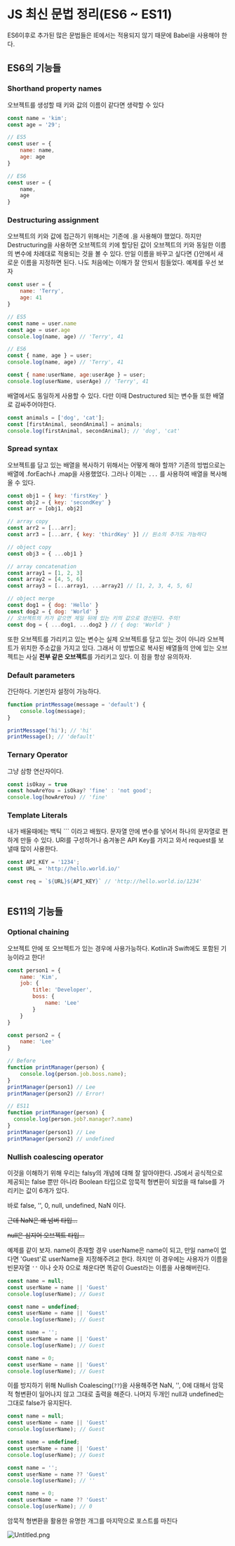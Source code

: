 # JS 최신 문법 정리(ES6 ~ ES11)

ES6이후로 추가된 많은 문법들은 IE에서는 적용되지 않기 때문에 Babel을 사용해야 한다.

## ES6의 기능들

### Shorthand property names

오브젝트를 생성할 때 키와 값의 이름이 같다면 생략할 수 있다

```jsx
const name = 'kim';
const age = '29';

// ES5
const user = {
	name: name,
	age: age
}

// ES6
const user = {
	name, 
	age
}
```

### Destructuring assignment

오브젝트의 키와 값에 접근하기 위해서는 기존에 .을 사용해야 했었다. 하지만 Destructuring을 사용하면 오브젝트의 키에 할당된 값이 오브젝트의 키와 동일한 이름의 변수에 차례대로 적용되는 것을 볼 수 있다. 만일 이름을 바꾸고 싶다면 {}안에서 새로운 이름을 지정하면 된다. 나도 처음에는 이해가 잘 안되서 힘들었다. 예제를 우선 보자

```jsx
const user = {
	name: 'Terry',
	age: 41
}

// ES5
const name = user.name
const age = user.age
console.log(name, age) // 'Terry', 41

// ES6
const { name, age } = user;
console.log(name, age) // 'Terry', 41

const { name:userName, age:userAge } = user;
console.log(userName, userAge) // 'Terry', 41
```

 

배열에서도 동일하게 사용할 수 있다. 다만 이때 Destructured 되는 변수들 또한 배열로 감싸주어야한다.

```jsx
const animals = ['dog', 'cat'];
const [firstAnimal, seondAnimal] = animals;
console.log(firstAnimal, secondAnimal); // 'dog', 'cat'
```

### Spread syntax

오브젝트를 담고 있는 배열을 복사하기 위해서는 어떻게 해야 할까? 기존의 방법으로는 배열에 .forEach나 .map을 사용했었다. 그러나 이제는 `...` 를 사용하여 배열을 복사해 올 수 있다. 

```jsx
const obj1 = { key: 'firstKey' }
const obj2 = { key: 'secondKey' }
const arr = [obj1, obj2]

// array copy
const arr2 = [...arr];
const arr3 = [...arr, { key: 'thirdKey' }] // 원소의 추가도 가능하다

// object copy
const obj3 = { ...obj1 }

// array concatenation
const array1 = [1, 2, 3]
const array2 = [4, 5, 6]
const array3 = [...array1, ...array2] // [1, 2, 3, 4, 5, 6]

// object merge
const dog1 = { dog: 'Hello' }
const dog2 = { dog: 'World' }
// 오브젝트의 키가 같으면 제일 뒤에 있는 키의 값으로 갱신된다. 주의!
const dog = { ...dog1, ...dog2 } // { dog: 'World' }
```

또한 오브젝트를 가리키고 있는 변수는 실제 오브젝트를 담고 있는 것이 아니라 오브젝트가 위치한 주소값을 가지고 있다. 그래서 이 방법으로 복사된 배열들의 안에 있는 오브젝트는 사실 **전부 같은 오브젝트**를 가리키고 있다. 이 점을 항상 유의하자.

### Default parameters

간단하다. 기본인자 설정이 가능하다.

```jsx
function printMessage(message = 'default') {
	console.log(message);
}

printMessage('hi'); // 'hi'
printMessage(); // 'default'

```

### Ternary Operator

그냥 삼항 연산자이다.

```jsx
const isOkay = true
const howAreYou = isOkay? 'fine' : 'not good';
console.log(howAreYou) // 'fine'
```

### Template Literals

내가 배울때에는 백틱 ``` 이라고 배웠다. 문자열 안에 변수를 넣어서 하나의 문자열로 편하게 만들 수 있다. URI를 구성하거나 숨겨놓은 API Key를 가지고 와서 request를 보낼때 많이 사용한다.

```jsx
const API_KEY = '1234';
const URL = 'http://hello.world.io/'

const req = `${URL}${API_KEY}` // 'http://hello.world.io/1234'
 
```

## ES11의 기능들

### Optional chaining

오브젝트 안에 또 오브젝트가 있는 경우에 사용가능하다. Kotlin과 Swift에도 포함된 기능이라고 한다!

```jsx
const person1 = {
	name: 'Kim',
	job: {
		title: 'Developer',
		boss: {
			name: 'Lee'
		}
	}
}

const person2 = {
	name: 'Lee'
}

// Before
function printManager(person) {
	console.log(person.job.boss.name);
}
printManager(person1) // Lee
printManager(person2) // Error!

// ES11
function printManager(person) {
  console.log(person.job?.manager?.name)
}
printManager(person1) // Lee
printManager(person2) // undefined
```

### Nullish coalescing operator

이것을 이해하기 위해 우리는 falsy의 개념에 대해 잘 알아야한다. JS에서 공식적으로 제공되는 false 뿐만 아니라 Boolean 타입으로 암묵적 형변환이 되었을 때 false를 가리키는 값이 6개가 있다. 

바로 false, '', 0, null, undefined, NaN 이다. 

~~근데 NaN은 왜 넘버 타입...~~  

~~null은 심지어 오브젝트 타입...~~

예제를 같이 보자. name이 존재할 경우 userName은 name이 되고, 만일 name이 없다면 'Guest'로 userName을 지정해주려고 한다. 하지만 이 경우에는 사용자가 이름을 빈문자열 `''` 이나 숫자 0으로 채운다면 똑같이 Guest라는 이름을 사용해버린다. 

```jsx
const name = null;
const userName = name || 'Guest'
console.log(userName); // Guest

const name = undefined;
const userName = name || 'Guest'
console.log(userName); // Guest

const name = '';
const userName = name || 'Guest'
console.log(userName); // Guest

const name = 0;
const userName = name || 'Guest'
console.log(userName); // Guest
```

이를 방지하기 위해 Nullish Coalescing(`??`)을 사용해주면 NaN, '', 0에 대해서 암묵적 형변환이 일어나지 않고 그대로 출력을 해준다. 나머지 두개인 null과 undefined는 그대로 false가 유지된다. 

```jsx
const name = null;
const userName = name || 'Guest'
console.log(userName); // Guest

const name = undefined;
const userName = name || 'Guest'
console.log(userName); // Guest

const name = '';
const userName = name ?? 'Guest'
console.log(userName); // ''

const name = 0;
const userName = name ?? 'Guest'
console.log(userName); // 0
```

암묵적 형변환을 활용한 유명한 개그를 마지막으로 포스트를 마친다

![Untitled.png](./images/JS%20최신%20문법%20정리(ES6%20~%20ES11)/Untitled.png)